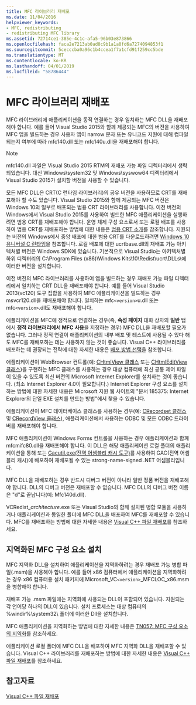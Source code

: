 ```yaml
---
title: MFC 라이브러리 재배포
ms.date: 11/04/2016
helpviewer_keywords:
- MFC, redistributing
- redistributing MFC library
ms.assetid: 72714ce1-385e-4c1c-afa5-96b03e873866
ms.openlocfilehash: faca2e7213ab0ad0c9b1a1a0fd6a7274094853f1
ms.sourcegitcommit: 5cecccba0a96c1b4ccea1f7a1cfd91f259cc5bde
ms.translationtype: MT
ms.contentlocale: ko-KR
ms.lasthandoff: 04/01/2019
ms.locfileid: "58786444"
---
```

# <a name="redistributing-the-mfc-library"></a>MFC 라이브러리 재배포

MFC 라이브러리에 애플리케이션을 동적 연결하는 경우 일치하는 MFC DLL을 재배포해야 합니다. 예를 들어 Visual Studio 2015와 함께 제공되는 MFC의 버전을 사용하여 MFC 앱을 빌드하는 경우 사용자 앱이 narrow 문자 또는 유니코드 지원에 대해 컴파일되는지 여부에 따라 mfc140.dll 또는 mfc140u.dll을 재배포해야 합니다.

> [!NOTE]
>  mfc140.dll 파일은 Visual Studio 2015 RTM의 재배포 가능 파일 디렉터리에서 생략되었습니다. 대신 Windows\system32 및 Windows\syswow64 디렉터리에서 Visual Studio 2015가 설치할 버전을 사용할 수 있습니다.

모든 MFC DLL은 CRT(C 런타임 라이브러리)의 공유 버전을 사용하므로 CRT를 재배포해야 할 수도 있습니다. Visual Studio 2015와 함께 제공되는 MFC 버전은 Windows 10의 일부로 배포되는 범용 CRT 라이브러리를 사용합니다. 이전 버전의 Windows에서 Visual Studio 2015를 사용하여 빌드한 MFC 애플리케이션을 실행하려면 범용 CRT를 재배포해야 합니다. 운영 체제 구성 요소로서 또는 로컬 배포를 사용하여 범용 CRT를 재배포하는 방법에 대한 내용은 [범용 CRT 소개](https://devblogs.microsoft.com/cppblog/introducing-the-universal-crt/)를 참조합니다. 지원되는 버전의 Windows에서 중앙 배포에 대한 범용 CRT를 다운로드하려면 [Windows 10 유니버설 C 런타임](https://www.microsoft.com/en-us/download/details.aspx?id=48234)을 참조합니다. 로컬 배포에 대한 ucrtbase.dll의 재배포 가능 아키텍처별 버전은 Windows SDK에 있습니다. 기본적으로 Visual Studio는 아키텍처별 하위 디렉터리의 C:\Program Files (x86)\Windows Kits\10\Redist\ucrt\DLLs\에 이러한 버전을 설치합니다.

이전 버전의 MFC 라이브러리를 사용하여 앱을 빌드하는 경우 재배포 가능 파일 디렉터리에서 일치하는 CRT DLL을 재배포해야 합니다. 예를 들어 Visual Studio 2013(vc120) 도구 집합을 사용하여 MFC 애플리케이션을 빌드하는 경우 msvcr120.dll을 재배포해야 합니다. 일치하는 mfc`<version>`u.dll 또는 mfc`<version>`.dll도 재배포해야 합니다.

애플리케이션을 MFC에 정적으로 연결하는 경우(즉, **속성 페이지** 대화 상자의 **일반** 탭에서 **정적 라이브러리에서 MFC 사용**을 지정하는 경우) MFC DLL을 재배포할 필요가 없습니다. 그러나 정적 연결이 애플리케이션의 내부 배포 및 테스트에 사용될 수 있다 해도 MFC를 재배포하는 데는 사용하지 않는 것이 좋습니다. Visual C++ 라이브러리를 배포하는 데 권장되는 전략에 대한 자세한 내용은 [배포 방법 선택](choosing-a-deployment-method.md)을 참조합니다.

애플리케이션이 WebBrowser 컨트롤(예: [CHtmlView 클래스](../mfc/reference/chtmlview-class.md) 또는 [CHtmlEditView 클래스](../mfc/reference/chtmleditview-class.md))을 구현하는 MFC 클래스를 사용하는 경우 대상 컴퓨터에 최신 공통 제어 파일이 있을 수 있도록 최신 버전의 Microsoft Internet Explorer를 설치하는 것이 좋습니다. (최소 Internet Explorer 4.0이 필요합니다.) Internet Explorer 구성 요소를 설치하는 방법에 대한 자세한 내용은 Microsoft 지원 웹 사이트의 "문서 185375: Internet Explorer의 단일 EXE 설치를 만드는 방법"에서 찾을 수 있습니다.

애플리케이션이 MFC 데이터베이스 클래스를 사용하는 경우(예: [CRecordset 클래스](../mfc/reference/crecordset-class.md) 및 [CRecordView 클래스](../mfc/reference/crecordview-class.md)), 애플리케이션에서 사용하는 ODBC 및 모든 ODBC 드라이버를 재배포해야 합니다.

MFC 애플리케이션이 Windows Forms 컨트롤을 사용하는 경우 애플리케이션과 함께 mfcmifc80.dll을 재배포해야 합니다. 이 DLL은 해당 애플리케이션 로컬 폴더의 애플리케이션을 통해 또는 [Gacutil.exe(전역 어셈블리 캐시 도구)](/dotnet/framework/tools/gacutil-exe-gac-tool)를 사용하여 GAC(전역 어셈블리 캐시)에 배포하여 재배포될 수 있는 strong-name-signed .NET 어셈블리입니다.

MFC DLL을 재배포하는 경우 반드시 디버그 버전이 아니라 일반 정품 버전을 재배포해야 합니다. DLL의 디버그 버전은 재배포할 수 없습니다. MFC DLL의 디버그 버전 이름은 "d"로 끝납니다(예: Mfc140d.dll).

VCRedist_*architecture*.exe 또는 Visual Studio와 함께 설치된 병합 모듈을 사용하거나 애플리케이션과 동일한 폴더에 MFC DLL을 배포하여 MFC를 재배포할 수 있습니다. MFC를 재배포하는 방법에 대한 자세한 내용은 [Visual C++ 파일 재배포](redistributing-visual-cpp-files.md)를 참조하세요.

## <a name="installation-of-localized-mfc-components"></a>지역화된 MFC 구성 요소 설치

MFC 지역화 DLL을 설치하여 애플리케이션을 지역화하려는 경우 재배포 가능 병합 파일(.msm)을 사용해야 합니다. 예를 들어 x86 컴퓨터에서 애플리케이션을 지역화하려는 경우 x86 컴퓨터용 설치 패키지에 Microsoft_VC`<version>`_MFCLOC_x86.msm을 병합해야 합니다.

재배포 가능 .msm 파일에는 지역화에 사용되는 DLL이 포함되어 있습니다. 지원되는 각 언어당 하나의 DLL이 있습니다. 설치 프로세스는 대상 컴퓨터의 %windir%\system32\ 폴더에 이러한 Dll을 설치합니다.

MFC 애플리케이션을 지역화하는 방법에 대한 자세한 내용은 [TN057: MFC 구성 요소의 지역화](../mfc/tn057-localization-of-mfc-components.md)를 참조하세요.

애플리케이션 로컬 폴더에 MFC DLL을 배포하여 MFC 지역화 DLL을 재배포할 수 있습니다. Visual C++ 라이브러리를 재배포하는 방법에 대한 자세한 내용은 [Visual C++ 파일 재배포](redistributing-visual-cpp-files.md)를 참조하세요.

## <a name="see-also"></a>참고자료

[Visual C++ 파일 재배포](redistributing-visual-cpp-files.md)
